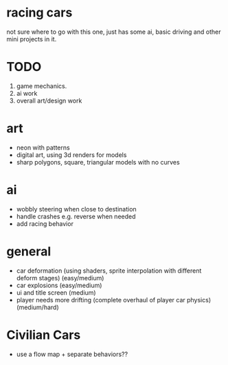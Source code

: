 # racing cars
not sure where to go with this one, just has some ai, basic driving and other mini projects in it.

# TODO
1. game mechanics. 
2. ai work
3. overall art/design work

# art
- neon with patterns
- digital art, using 3d renders for models
- sharp polygons, square, triangular models with no curves


# ai
- wobbly steering when close to destination
- handle crashes e.g. reverse when needed
- add racing behavior

# general
- car deformation (using shaders, sprite interpolation with different deform stages)  (easy/medium)
- car explosions (easy/medium)
- ui and title screen (medium)
- player needs more drifting (complete overhaul of player car physics) (medium/hard)

# Civilian Cars
- use a flow map + separate behaviors??
